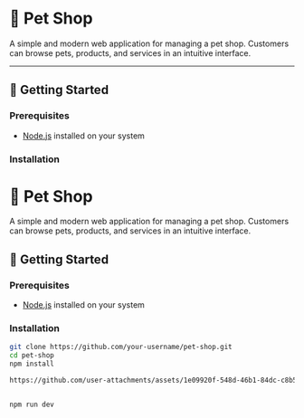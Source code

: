 # 🐾 Pet Shop

A simple and modern web application for managing a pet shop. Customers can browse pets, products, and services in an intuitive interface.

---

## 🚀 Getting Started

### Prerequisites

- [Node.js](https://nodejs.org/) installed on your system

### Installation

# 🐾 Pet Shop

A simple and modern web application for managing a pet shop. Customers can browse pets, products, and services in an intuitive interface.

## 🚀 Getting Started

### Prerequisites

- [Node.js](https://nodejs.org/) installed on your system

### Installation

```bash
git clone https://github.com/your-username/pet-shop.git
cd pet-shop
npm install

https://github.com/user-attachments/assets/1e09920f-548d-46b1-84dc-c8b546a6e504


npm run dev
```








